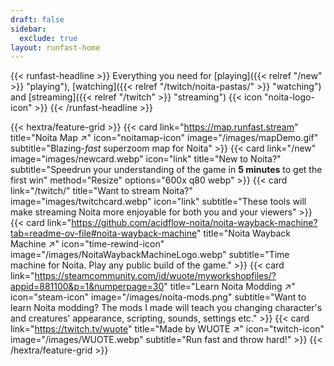 ```yaml
---
draft: false
sidebar:
  exclude: true
layout: runfast-home
---
```

<div class="hx-mt-6 hx-mb-6">
{{< runfast-headline >}} Everything you need for [playing]({{< relref "/new" >}} "playing"), [watching]({{< relref "/twitch/noita-pastas/" >}} "watching") and [streaming]({{< relref "/twitch" >}} "streaming") {{< icon "noita-logo-icon" >}} {{< /runfast-headline >}}
</div>

{{< hextra/feature-grid >}}
{{< card link="https://map.runfast.stream" title="Noita Map ↗" icon="noitamap-icon" image="/images/mapDemo.gif" subtitle="Blazing-*fast* superzoom map for Noita" >}}
{{< card link="/new"  image="images/newcard.webp" icon="link" title="New to Noita?" subtitle="Speedrun your understanding of the game in **5&nbsp;minutes** to get the first win" method="Resize" options="600x q80 webp" >}}
{{< card link="/twitch/" title="Want to stream Noita?" image="images/twitchcard.webp" icon="link" subtitle="These tools will make streaming Noita more enjoyable for both you and your viewers" >}}
{{< card link="https://github.com/acidflow-noita/noita-wayback-machine?tab=readme-ov-file#noita-wayback-machine" title="Noita Wayback Machine ↗" icon="time-rewind-icon" image="/images/NoitaWaybackMachineLogo.webp" subtitle="Time machine for Noita. Play any public build of the game." >}}
{{< card link="https://steamcommunity.com/id/wuote/myworkshopfiles/?appid=881100&p=1&numperpage=30" title="Learn Noita Modding ↗" icon="steam-icon" image="/images/noita-mods.png" subtitle="Want to learn Noita modding? The mods I made will teach you changing character's and creatures' appearance, scripting, sounds, settings etc." >}}
{{< card link="https://twitch.tv/wuote" title="Made by WUOTE ↗" icon="twitch-icon" image="/images/WUOTE.webp" subtitle="Run fast and throw hard!" >}}
{{< /hextra/feature-grid >}}
